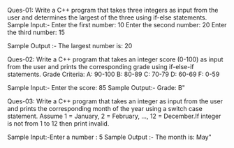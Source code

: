 Ques-01: Write a C++ program that takes three integers as input from the user and determines the largest of the three using if-else statements.
Sample Input:- Enter the first number: 10
Enter the second number: 20
Enter the third number: 15

Sample Output :- The largest number is: 20


Ques-02: Write a C++ program that takes an integer score (0-100) as input from the user and prints the corresponding grade using if-else-if statements. Grade Criteria: A: 90-100
B: 80-89
C: 70-79
D: 60-69
F: 0-59

Sample Input:- Enter the score: 85
Sample Output:- Grade: B"


Ques-03: Write a C++ program that takes an integer as input from the user and prints the corresponding month of the year using a switch case statement. Assume 1 = January, 2 = February, ..., 12 = December.If integer is not from 1 to 12 then print invalid.

Sample Input:-Enter a number : 5
Sample Output :- The month is: May"

